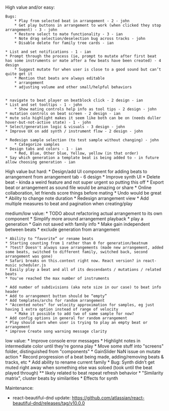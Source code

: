 High value and/or easy:

    Bugs:
        * Play from selected beat in arrangement - 2 - john
        * Get play buttons in arrangement to work (when clicked they stop arrangement) - 3 - john
        * Restore select to mate functionality - 3 - ian
        * Note drag selection/deselection bug across tracks - john
        * Disable delete for family tree cards - ian

    * List and set notifications - 1 - ian
    * Prompt through the process (ie, prompt to mutate after first beat has some instruments or mate after a few beats have been created) - 4 design
        * Suggest mutate for when user is close to a good sound but can’t quite get it
        * Mention that beats are always editable
        * arrangement
        * adjusting volume and other small/helpful behaviors


    * navigate to beat player on beatblock click - 2 design - ian
    * List and set tooltips - 1 - john
        * Show mating controls help info as tool tips - 2 design - john
    * mutation controls on beat screen - 2 design - ian
    * mute solo highlight makes it seem like both can be on (needs duller hover-but-not-active state) - 1 - john
    * Select/generation logic & visuals - 3 design - john
    * Improve UX on add synth / instrument flow - 2 design - john

    * Redesign sample selection (to test sample without changing) - john
        * Categorize samples
    * Design tabs and colors - 1 - ian
        * Red, Blue, Other blue, Yellow, yellow (in that order)
    * Say which generation a template beat is being added to - in future allow choosing generation - ian


High value but hard:
    * Design/add UI component for adding beats to arrangement from arrangement tab - 6 design
    * Improve synth UI
    * Delete beat - kinda a weird feature and not super urgent so putting this off
    * Export beat or arrangement as sound file would be amazing or share
    * Online collaboration, let friends score things before mating
    * Undo would be great
    * Ability to change note duration
    * Redesign arrangement view
    * Add multiple measures to beat and pagination when creating/play

medium/low value:
    * TODO about refactoring actual arrangement to its own component
    * Simplify more around arrangement playback
    * play a generation
    * Gain not saved with family info
        * Make gain independent between beats
    * exclude generation from arrangement

    * Ability to “favorite” or rename beats
    * Starting counting from 1 rather than 0 for generation/beatnum
    * ?test? Doesn't always save arrangements (made new arrangement, added some beats, switched to different family, switched back, second arrangement was gone)
    * Safari breaks on this.context right now. React version? in react-music scheduler.js
    * Easily play a beat and all of its descendants / mutations / related beats
    * You've reached the max number of instruments

    * Add number of subdivisions (aka note size in our case) to beat info header
    * Add to arrangement button should be “empty”
    * Add templates/archs for random arrangement
    * "Accented notes" for velocity approximation for samples, eg just having 1 extra option instead of range of velocity
        * Make it possible to add two of same sample for now?
    * Add config options in general for random arrangement
    * Play should warn when user is trying to play an empty beat or arrangement
    * improve Create song warning message clarity

low value:
    * Improve console error messages
    * Highlight notes in intermediate color until they're gonna play
    * Move some stuff into "screens" folder, distinguished from "components"
    * GainSlider NaN issue on mutate action
    * Record progression of a beat being made, adding/removing beats & tracks, etc
    * Add ability to rename current family
    * Bug: Synth didn’t get muted right away when something else was soloed (took until the beat played through) ** likely related to beat repeat refresh behavior
    * "Similarity matrix", cluster beats by similarities
    * Effects for synth


Maintenance:
* react-beautiful-dnd update: https://github.com/atlassian/react-beautiful-dnd/releases/tag/v10.0.0
